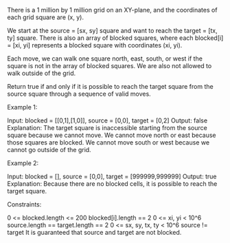 There is a 1 million by 1 million grid on an XY-plane, and the coordinates of
each grid square are (x, y).

We start at the source = [sx, sy] square and want to reach the target = [tx,
ty] square. There is also an array of blocked squares, where each blocked[i]
= [xi, yi] represents a blocked square with coordinates (xi, yi).

Each move, we can walk one square north, east, south, or west if the square
is not in the array of blocked squares. We are also not allowed to walk
outside of the grid.

Return true if and only if it is possible to reach the target square from the
source square through a sequence of valid moves.


Example 1:


Input: blocked = [[0,1],[1,0]], source = [0,0], target = [0,2]
Output: false
Explanation: The target square is inaccessible starting from the source
square because we cannot move.
We cannot move north or east because those squares are blocked.
We cannot move south or west because we cannot go outside of the grid.


Example 2:


Input: blocked = [], source = [0,0], target = [999999,999999]
Output: true
Explanation: Because there are no blocked cells, it is possible to reach the
target square.



Constraints:


0 <= blocked.length <= 200
blocked[i].length == 2
0 <= xi, yi < 10^6
source.length == target.length == 2
0 <= sx, sy, tx, ty < 10^6
source != target
It is guaranteed that source and target are not blocked.




